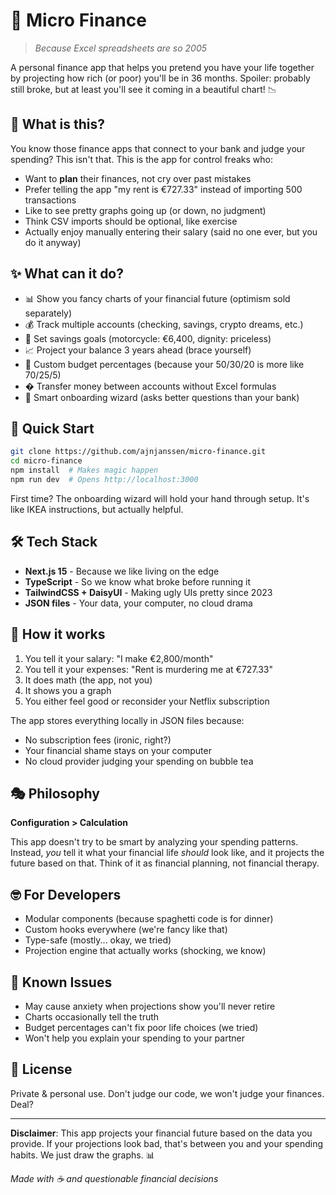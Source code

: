 # 💸 Micro Finance

> *Because Excel spreadsheets are so 2005*

A personal finance app that helps you pretend you have your life together by projecting how rich (or poor) you'll be in 36 months. Spoiler: probably still broke, but at least you'll see it coming in a beautiful chart! 📉

## 🤔 What is this?

You know those finance apps that connect to your bank and judge your spending? This isn't that. This is the app for control freaks who:

- Want to **plan** their finances, not cry over past mistakes
- Prefer telling the app "my rent is €727.33" instead of importing 500 transactions
- Like to see pretty graphs going up (or down, no judgment)
- Think CSV imports should be optional, like exercise
- Actually enjoy manually entering their salary (said no one ever, but you do it anyway)

## ✨ What can it do?

- 📊 Show you fancy charts of your financial future (optimism sold separately)
- 💰 Track multiple accounts (checking, savings, crypto dreams, etc.)
- 🎯 Set savings goals (motorcycle: €6,400, dignity: priceless)
- 📈 Project your balance 3 years ahead (brace yourself)
- 💸 Custom budget percentages (because your 50/30/20 is more like 70/25/5)
- � Transfer money between accounts without Excel formulas
- 🧙 Smart onboarding wizard (asks better questions than your bank)

## 🚀 Quick Start

```bash
git clone https://github.com/ajnjanssen/micro-finance.git
cd micro-finance
npm install  # Makes magic happen
npm run dev  # Opens http://localhost:3000
```

First time? The onboarding wizard will hold your hand through setup. It's like IKEA instructions, but actually helpful.

## 🛠️ Tech Stack

- **Next.js 15** - Because we like living on the edge
- **TypeScript** - So we know what broke before running it
- **TailwindCSS + DaisyUI** - Making ugly UIs pretty since 2023
- **JSON files** - Your data, your computer, no cloud drama

## 📂 How it works

1. You tell it your salary: "I make €2,800/month"
2. You tell it your expenses: "Rent is murdering me at €727.33"
3. It does math (the app, not you)
4. It shows you a graph
5. You either feel good or reconsider your Netflix subscription

The app stores everything locally in JSON files because:
- No subscription fees (ironic, right?)
- Your financial shame stays on your computer
- No cloud provider judging your spending on bubble tea

## 🎭 Philosophy

**Configuration > Calculation**

This app doesn't try to be smart by analyzing your spending patterns. Instead, *you* tell it what your financial life *should* look like, and it projects the future based on that. Think of it as financial planning, not financial therapy.

## 🤓 For Developers

- Modular components (because spaghetti code is for dinner)
- Custom hooks everywhere (we're fancy like that)
- Type-safe (mostly... okay, we tried)
- Projection engine that actually works (shocking, we know)

## 🐛 Known Issues

- May cause anxiety when projections show you'll never retire
- Charts occasionally tell the truth
- Budget percentages can't fix poor life choices (we tried)
- Won't help you explain your spending to your partner

## 📜 License

Private & personal use. Don't judge our code, we won't judge your finances. Deal?

---

**Disclaimer**: This app projects your financial future based on the data you provide. If your projections look bad, that's between you and your spending habits. We just draw the graphs. 📊

*Made with ☕ and questionable financial decisions*
